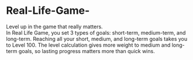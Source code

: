 # Real-Life-Game-
Level up in the game that really matters.  
In Real Life Game, you set 3 types of goals: short-term, medium-term, and long-term. Reaching all your short, medium, and long-term goals takes you to Level 100. The level calculation gives more weight to medium and long-term goals, so lasting progress matters more than quick wins.
